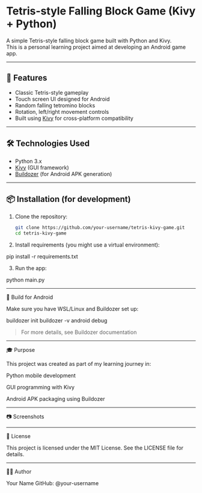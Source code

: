 # Tetris-style Falling Block Game (Kivy + Python)

A simple Tetris-style falling block game built with Python and Kivy.  
This is a personal learning project aimed at developing an Android game app.


---

## 📱 Features

- Classic Tetris-style gameplay
- Touch screen UI designed for Android
- Random falling tetromino blocks
- Rotation, left/right movement controls
- Built using [Kivy](https://kivy.org/) for cross-platform compatibility

---

## 🛠️ Technologies Used

- Python 3.x
- [Kivy](https://kivy.org/) (GUI framework)
- [Buildozer](https://github.com/kivy/buildozer) (for Android APK generation)

---

## 📦 Installation (for development)

1. Clone the repository:
   ```bash
   git clone https://github.com/your-username/tetris-kivy-game.git
   cd tetris-kivy-game

2. Install requirements (you might use a virtual environment):

pip install -r requirements.txt


3. Run the app:

python main.py




---

📲 Build for Android

Make sure you have WSL/Linux and Buildozer set up:

buildozer init
buildozer -v android debug

> For more details, see Buildozer documentation




---

🎓 Purpose

This project was created as part of my learning journey in:

Python mobile development

GUI programming with Kivy

Android APK packaging using Buildozer



---

📷 Screenshots

<!-- スクリーンショット画像があればここに挿入 -->


---

📝 License

This project is licensed under the MIT License. See the LICENSE file for details.


---

🙋‍♂️ Author

Your Name
GitHub: @your-username